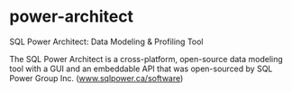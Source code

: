 # power-architect

SQL Power Architect: Data Modeling & Profiling Tool

The SQL Power Architect is a cross-platform, open-source data modeling tool with a GUI and an embeddable API that was open-sourced by SQL Power Group Inc. (www.sqlpower.ca/software)

